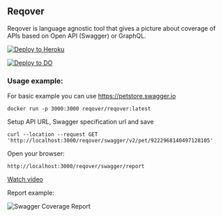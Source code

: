 ## Reqover

Reqover is language agnostic tool that gives a picture about coverage of APIs based on Open API (Swagger) or GraphQL.

[![Deploy to Heroku](https://www.herokucdn.com/deploy/button.png)](https://heroku.com/deploy)

[![Deploy to DO](https://www.deploytodo.com/do-btn-blue-ghost.svg)](https://cloud.digitalocean.com/apps/new?repo=https://github.com/reqover/docs/tree/main)

### Usage example:

For basic example you can use https://petstore.swagger.io

```
docker run -p 3000:3000 reqover/reqover:latest
```

Setup API URL, Swagger specification url and save

```
curl --location --request GET 'http://localhost:3000/reqover/swagger/v2/pet/9222968140497128105'
```

Open your browser:

```
http://localhost:3000/reqover/swagger/report
```

[Watch video](http://www.youtube.com/watch?v=YlAOJg_WGr4)

Report example:

![Swagger Coverage Report](.github/cov.png)
